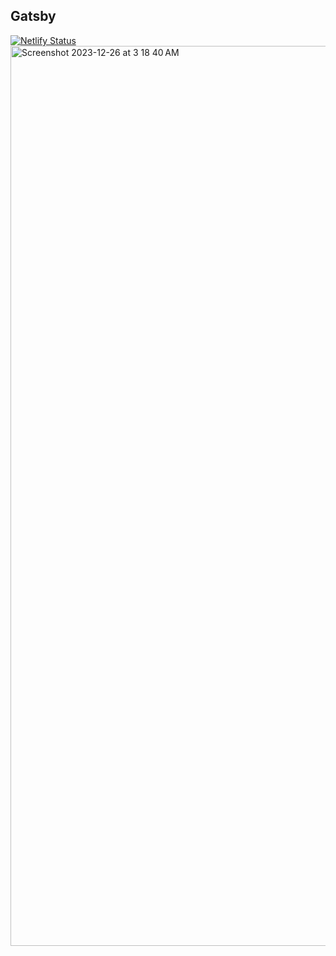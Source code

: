 ## Gatsby<br>
[![Netlify Status](https://api.netlify.com/api/v1/badges/d8dc29ba-cc5d-4865-8c53-e71ed8e408bd/deploy-status)](https://app.netlify.com/sites/mellifluous-custard-bb5c7d/deploys)
<img width="1440" alt="Screenshot 2023-12-26 at 3 18 40 AM" src="https://github.com/sudo-self/gatsby-starter-minimal/assets/119916323/aee0f4ac-aa0f-428e-afa5-742b43dfefb7">
